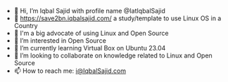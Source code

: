 - 👋 Hi, I’m Iqbal Sajid with profile name @IatIqbalSajid
- 🌱 https://save2bn.iqbalsajid.com/ a study/template to use Linux OS in a Country
- 💞️ I'm a big advocate of using Linux and Open Source 
- 👀 I’m interested in Open Source
- 🌱 I’m currently learning Virtual Box on Ubuntu 23.04
- 💞️ I’m looking to collaborate on knowledge related to Linux and Open Source
- 📫 How to reach me: i@IqbalSajid.com

<!---
IatIqbalSajid/IatIqbalSajid is a ✨ special ✨ repository because its `README.md` (this file) appears on your GitHub profile.
You can click the Preview link to take a look at your changes.
--->
